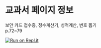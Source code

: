 # 교과서 페이지 정보
보안 카드 접수증, 정수계산기, 성적계산, 번호 뽑기 \
p.72~79

[![Run on Repl.it](https://repl.it/badge/github/TheYunseokSong/quiz_preparation)](https://repl.it/github/TheYunseokSong/quiz_preparation)
